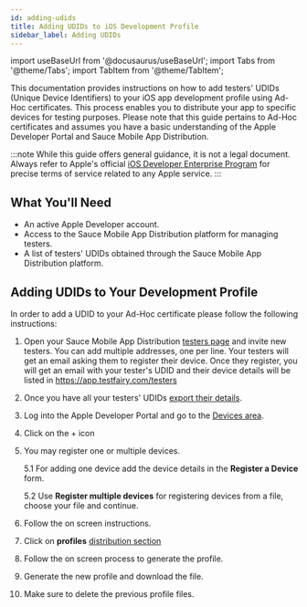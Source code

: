```yaml
---
id: adding-udids
title: Adding UDIDs to iOS Development Profile
sidebar_label: Adding UDIDs
---
```


import useBaseUrl from '@docusaurus/useBaseUrl';
import Tabs from '@theme/Tabs';
import TabItem from '@theme/TabItem';

This documentation provides instructions on how to add testers' UDIDs (Unique Device Identifiers) to your iOS app development profile using Ad-Hoc certificates. This process enables you to distribute your app to specific devices for testing purposes. Please note that this guide pertains to Ad-Hoc certificates and assumes you have a basic understanding of the Apple Developer Portal and Sauce Mobile App Distribution.

:::note
While this guide offers general guidance, it is not a legal document. Always refer to Apple's official [iOS Developer Enterprise Program](https://developer.apple.com/programs/ios/enterprise/) for precise terms of service related to any Apple service.
:::

## What You'll Need

- An active Apple Developer account.
- Access to the Sauce Mobile App Distribution platform for managing testers.
- A list of testers' UDIDs obtained through the Sauce Mobile App Distribution platform.

## Adding UDIDs to Your Development Profile

In order to add a UDID to your Ad-Hoc certificate please follow the following instructions:

1. Open your Sauce Mobile App Distribution [testers page](https://app.testfairy.com/testers) and invite new testers. You can add multiple addresses, one per line.
   Your testers will get an email asking them to register their device. Once they register, you will get an email with your tester's UDID and their device details will be listed in https://app.testfairy.com/testers

2. Once you have all your testers' UDIDs [export their details](https://app.testfairy.com/testers/export/).

3. Log into the Apple Developer Portal and go to the [Devices area](https://developer.apple.com/account/resources/devices/list).

4. Click on the + icon

5. You may register one or multiple devices.

   5.1 For adding one device add the device details in the **Register a Device** form.

   5.2 Use **Register multiple devices** for registering devices from a file, choose your file and continue.

6. Follow the on screen instructions.

7. Click on **profiles** [distribution section](https://developer.apple.com/account/resources/profiles/list)

8. Follow the on screen process to generate the profile.

9. Generate the new profile and download the file.

10. Make sure to delete the previous profile files.

